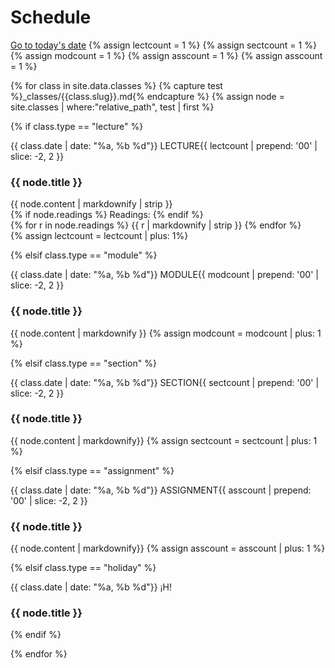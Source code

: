 <link rel="stylesheet" href="css/schedule.css">

# Schedule
<a class="button" href="#{{ 'now' | date_to_string}}">Go to today's date</a> 
{% assign lectcount = 1 %}
{% assign sectcount = 1 %}
{% assign modcount = 1 %}
{% assign asscount = 1 %}
{% assign asscount = 1 %}

{% for class in site.data.classes %}
{% capture test %}_classes/{{class.slug}}.md{% endcapture %}
{% assign node = site.classes | where:"relative_path", test | first %}

{% if class.type == "lecture" %}
<div class="lecture"  id="rPerClass">
<div class="titleparent">
<div class="two-column2">
<span id="{{ class.date | date_to_string }}" class="tdate">
  {{ class.date | date: "%a, %b %d"}}
</span> 
<span class="tnumber"> LECTURE{{ lectcount | prepend: '00' | slice: -2, 2 }}</span>
</div>
<div class="two-column1">
<h3><span class="ttitle"> {{ node.title }}</span></h3>
</div>
</div>
<div class="parent">
<div class="two-column2">
{{ node.content | markdownify | strip }}
</div>
<div class="two-column1">
{% if node.readings %}
Readings:
{% endif %}
<div class="readings">
{% for r in node.readings %}
{{ r | markdownify | strip }}
{% endfor %}
</div>
{% assign lectcount = lectcount | plus: 1%}
</div>
</div>
</div>


{% elsif class.type == "module" %}
<div class="module" id="rPerClass">
<div class="titleparent">
<div class="two-column2">
<span id="{{ class.date | date_to_string }}" class="tdate">
  {{ class.date | date: "%a, %b %d"}}
</span> 
<span class="tnumber"> MODULE{{ modcount | prepend: '00' | slice: -2, 2 }}</span>
</div>
<div class="two-column1">
<h3><span class="ttitle"> {{ node.title }}</span></h3>
</div>
</div>
{{ node.content | markdownify }}
{% assign modcount = modcount | plus: 1 %}
</div>


{% elsif class.type == "section" %}
<div class="section" id="rPerClass">
<div class="titleparent">
<div class="two-column2">
<span id="{{ class.date | date_to_string }}" class="tdate">
  {{ class.date | date: "%a, %b %d"}}
</span> 
<span class="tnumber"> SECTION{{ sectcount | prepend: '00' | slice: -2, 2 }}</span>
</div>
<div class="two-column1">
<h3><span class="ttitle"> {{ node.title }}</span></h3>
</div>
</div>
{{ node.content | markdownify}}
{% assign sectcount = sectcount | plus: 1 %}
</div>

{% elsif class.type == "assignment" %}
<div class="assignment" id="rPerClass">
<div class="titleparent">
<div class="two-column2">
<span id="{{ class.date | date_to_string }}" class="tdate">
  {{ class.date | date: "%a, %b %d"}}
</span> 
<span class="tnumber"> ASSIGNMENT{{ asscount | prepend: '00' | slice: -2, 2 }}</span>
</div>
<div class="two-column1">
<h3><span class="ttitle"><div class="blink_me"> {{ node.title }} </div></span></h3>
</div>
</div>
{{ node.content | markdownify}}
{% assign asscount = asscount | plus: 1 %}
</div>

{% elsif class.type == "holiday" %}
<div class="holiday" id="rPerClass">
<div class="titleparent">
<div class="two-column2">
<span id="{{ class.date | date_to_string }}" class="tdate">
  {{ class.date | date: "%a, %b %d"}}
</span> 
<span class="tnumber"> ¡H!</span>
</div>
<div class="two-column1">
<h3><span class="ttitle"> {{ node.title }}</span></h3>
</div>
</div>
</div>
{% endif %}
  
{% endfor %}


